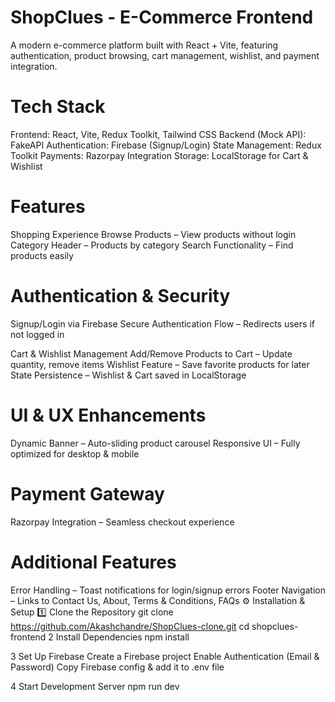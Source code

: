 # ShopClues - E-Commerce Frontend
A modern e-commerce platform built with React + Vite, featuring authentication, product browsing, cart management, wishlist, and payment integration.
# Tech Stack
 Frontend: React, Vite, Redux Toolkit, Tailwind CSS
 Backend (Mock API): FakeAPI
 Authentication: Firebase (Signup/Login)
 State Management: Redux Toolkit
 Payments: Razorpay Integration
 Storage: LocalStorage for Cart & Wishlist

# Features
 Shopping Experience
 Browse Products – View products without login
 Category Header – Products by category
 Search Functionality – Find products easily

# Authentication & Security
 Signup/Login via Firebase
 Secure Authentication Flow – Redirects users if not logged in

 Cart & Wishlist Management
 Add/Remove Products to Cart – Update quantity, remove items
 Wishlist Feature – Save favorite products for later
 State Persistence – Wishlist & Cart saved in LocalStorage

# UI & UX Enhancements
 Dynamic Banner – Auto-sliding product carousel
 Responsive UI – Fully optimized for desktop & mobile

# Payment Gateway
 Razorpay Integration – Seamless checkout experience

# Additional Features
 Error Handling – Toast notifications for login/signup errors
 Footer Navigation – Links to Contact Us, About, Terms & Conditions, FAQs
 ⚙️ Installation & Setup
1️⃣ Clone the Repository
git clone https://github.com/Akashchandre/ShopClues-clone.git
cd shopclues-frontend
2 Install Dependencies
npm install

3️ Set Up Firebase
Create a Firebase project
Enable Authentication (Email & Password)
Copy Firebase config & add it to .env file

4️ Start Development Server
npm run dev





